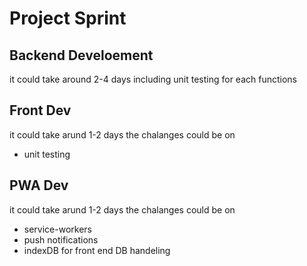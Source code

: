 # Project Sprint

## Backend Develoement
it could take around 2-4 days including unit testing for each functions

## Front Dev
it could take arund 1-2 days
the chalanges could be on
- unit testing

## PWA Dev
it could take arund 1-2 days
the chalanges could be on
- service-workers
- push notifications
- indexDB for front end DB handeling